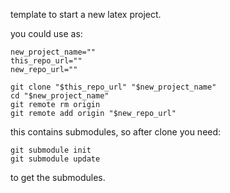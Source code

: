 template to start a new latex project.

you could use as:

    new_project_name=""
    this_repo_url=""
    new_repo_url=""

    git clone "$this_repo_url" "$new_project_name"
    cd "$new_project_name"
    git remote rm origin
    git remote add origin "$new_repo_url"

this contains submodules, so after clone you need:

    git submodule init
    git submodule update

to get the submodules.
